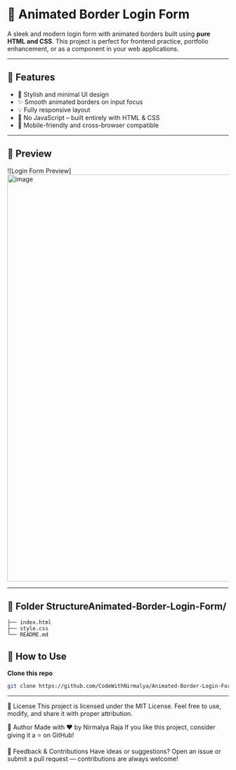 # 🔐 Animated Border Login Form

A sleek and modern login form with animated borders built using **pure HTML and CSS**. This project is perfect for frontend practice, portfolio enhancement, or as a component in your web applications.


---

## 🌟 Features

- 🎨 Stylish and minimal UI design
- ✨ Smooth animated borders on input focus
- 💡 Fully responsive layout
- 🧩 No JavaScript – built entirely with HTML & CSS
- 📱 Mobile-friendly and cross-browser compatible

---

## 📸 Preview

![Login Form Preview] 
<img width="991" height="927" alt="image" src="https://github.com/user-attachments/assets/ff6cb09c-fb7d-4bb9-ba75-825db6f7e706" />


---
## 📁 Folder StructureAnimated-Border-Login-Form/
```
├── index.html
├── style.css
└── README.md
```
## 🚀 How to Use

 **Clone this repo**
   ```bash
   git clone https://github.com/CodeWithNirmalya/Animated-Border-Login-Form.git
   ```
---
📜 License
This project is licensed under the MIT License.
Feel free to use, modify, and share it with proper attribution.

🙌 Author
Made with ❤️ by Nirmalya Raja
If you like this project, consider giving it a ⭐ on GitHub!

💬 Feedback & Contributions
Have ideas or suggestions?
Open an issue or submit a pull request — contributions are always welcome!

